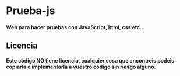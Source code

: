 # Prueba-js
#### Web para hacer pruebas con JavaScript, html, css etc...

## Licencia
#### Este código NO tiene licencia, cualquier cosa que encontreis podeis copiarla e implementarla a vuestro código sin riesgo alguno.



